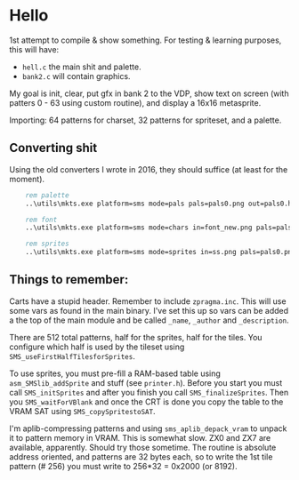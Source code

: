 # Hello

1st attempt to compile & show something. For testing & learning purposes, this will have:

* `hell.c` the main shit and palette.
* `bank2.c` will contain graphics.

My goal is init, clear, put gfx in bank 2 to the VDP, show text on screen (with patters 0 - 63 using custom routine), and display a 16x16 metasprite.

Importing: 64 patterns for charset, 32 patterns for spriteset, and a palette.

## Converting shit

Using the old converters I wrote in 2016, they should suffice (at least for the moment).

```bat
	rem palette
	..\utils\mkts.exe platform=sms mode=pals pals=pals0.png out=pals0.h label=pals0 silent

	rem font
	..\utils\mkts.exe platform=sms mode=chars in=font_new.png pals=pals1.png out=chars.bin size=32,2 silent

	rem sprites
	..\utils\mkts.exe platform=sms mode=sprites in=ss.png pals=pals0.png out=ss_patterns_items.bin tsmap=ss_items.h label=ss_items offset=0,3 size=8,1 metasize=2,2 sprorg=0,0 tmapoffset=0 simple silent
```

## Things to remember:

Carts have a stupid header. Remember to include `zpragma.inc`. This will use some vars as found in the main binary. I've set this up so vars can be added a the top of the main module and be called `_name`, `_author` and `_description`.

There are 512 total patterns, half for the sprites, half for the tiles. You configure which half is used by the tileset using `SMS_useFirstHalfTilesforSprites`. 

To use sprites, you must pre-fill a RAM-based table using `asm_SMSlib_addSprite` and stuff (see `printer.h`). Before you start you must call `SMS_initSprites` and after you finish you call `SMS_finalizeSprites`. Then you `SMS_waitForVBlank` and once the CRT is done you copy the table to the VRAM SAT using `SMS_copySpritestoSAT`.

I'm aplib-compressing patterns and using `sms_aplib_depack_vram` to unpack it to pattern memory in VRAM. This is somewhat slow. ZX0 and ZX7 are available, apparently. Should try those sometime. The routine is absolute address oriented, and patterns are 32 bytes each, so to write the 1st tile pattern (# 256) you must write to 256*32 = 0x2000 (or 8192).